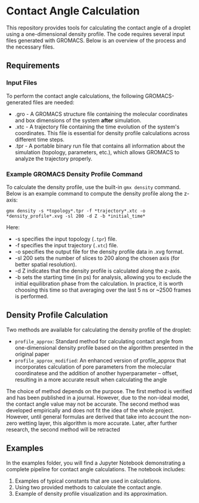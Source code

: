 # Contact Angle Calculation

This repository provides tools for calculating the contact angle of a droplet using a one-dimensional density profile. The code requires several input files generated with GROMACS. Below is an overview of the process and the necessary files.

## Requirements

### Input Files

To perform the contact angle calculations, the following GROMACS-generated files are needed:

- .gro - A GROMACS structure file containing the molecular coordinates and box dimensions of the system **after** simulation.
- .xtc - A trajectory file containing the time evolution of the system's coordinates. This file is essential for density profile calculations across different time steps.
- .tpr - A portable binary run file that contains all information about the simulation (topology, parameters, etc.), which allows GROMACS to analyze the trajectory properly.

### Example GROMACS Density Profile Command

To calculate the density profile, use the built-in `gmx density` command. Below is an example command to compute the density profile along the z-axis:
```
gmx density -s *topology*.tpr -f *trajectory*.xtc -o *density_profile*.xvg -sl 200 -d Z -b *initial_time*
```

Here:
- -s specifies the input topology (`.tpr`) file.
- -f specifies the input trajectory (`.xtc`) file.
- -o specifies the output file for the density profile data in .xvg format.
- -sl 200 sets the number of slices to 200 along the chosen axis (for better spatial resolution).
- -d Z indicates that the density profile is calculated along the z-axis.
- -b sets the starting time (in ps) for analysis, allowing you to exclude the initial equilibration phase from the calculation. In practice, it is worth choosing this time so that averaging over the last 5 ns or ~2500 frames is performed.


## Density Profile Calculation

Two methods are available for calculating the density profile of the droplet:

- `profile_approx`: Standard method for calculating contact angle from one-dimensional density profile based on the algorithm presented in the original paper
- `profile_approx_modified`: An enhanced version of profile_approx that incorporates calculation of pore parameters from the molecular coordinatese and the addition of another hyperparameter – offset, resulting in a more accurate result when calculating the angle

The choice of method depends on the purpose. The first method is verified and has been published in a journal. However, due to the non-ideal model, the contact angle value may not be accurate. The second method was developed empirically and does not fit the idea of the whole project. However, until general formulas are derived that take into account the non-zero wetting layer, this algorithm is more accurate. Later, after further research, the second method will be retracted

## Examples

In the examples folder, you will find a Jupyter Notebook demonstrating a complete pipeline for contact angle calculations. The notebook includes:

1. Examples of typical constants that are used in calculations.
2. Using two provided methods to calculate the contact angle.
3. Example of density profile visualization and its approximation.
